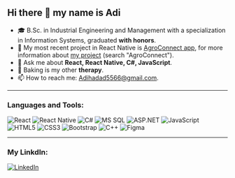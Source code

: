 ## Hi there 👋 my name is Adi

- 🎓 B.Sc. in Industrial Engineering and Management with a specialization in Information Systems, graduated **with honors**.
- 📱 My most recent project in React Native is [AgroConnect app](https://github.com/ruppinCgroup64/AgroConnect.git), for more information about [my project](https://proj.ruppin.ac.il/gallery/#/AllProjects) (search "AgroConnect").
- 💬 Ask me about **React, React Native, C#, JavaScript**.
- 🧁 Baking is my other **therapy**.
- 📫 How to reach me: [Adihadad5566@gmail.com](mailto:Adihadad5566@gmail.com).

---

### Languages and Tools:
![React](https://img.shields.io/badge/React-20232A?style=flat&logo=react&logoColor=61DAFB)
![React Native](https://img.shields.io/badge/React_Native-20232A?style=flat&logo=react&logoColor=61DAFB)
![C#](https://img.shields.io/badge/C%23-239120?style=flat&logo=c-sharp&logoColor=white)
![MS SQL](https://img.shields.io/badge/MS_SQL-CC2927?style=flat&logo=microsoft-sql-server&logoColor=white)
![ASP.NET](https://img.shields.io/badge/ASP.NET-5C2D91?style=flat&logo=dot-net&logoColor=white)
![JavaScript](https://img.shields.io/badge/JavaScript-F7DF1E?style=flat&logo=javascript&logoColor=black)
![HTML5](https://img.shields.io/badge/HTML5-E34F26?style=flat&logo=html5&logoColor=white)
![CSS3](https://img.shields.io/badge/CSS3-1572B6?style=flat&logo=css3&logoColor=white)
![Bootstrap](https://img.shields.io/badge/Bootstrap-7952B3?style=flat&logo=bootstrap&logoColor=white)
![C++](https://img.shields.io/badge/C%2B%2B-00599C?style=flat&logo=c%2B%2B&logoColor=white)
![Figma](https://img.shields.io/badge/Figma-F24E1E?style=flat&logo=figma&logoColor=white)

---

### My LinkdIn:
[![LinkedIn](https://img.shields.io/badge/LinkedIn-blue?style=flat&logo=linkedin)](https://www.linkedin.com/in/adi-hadad/) 






